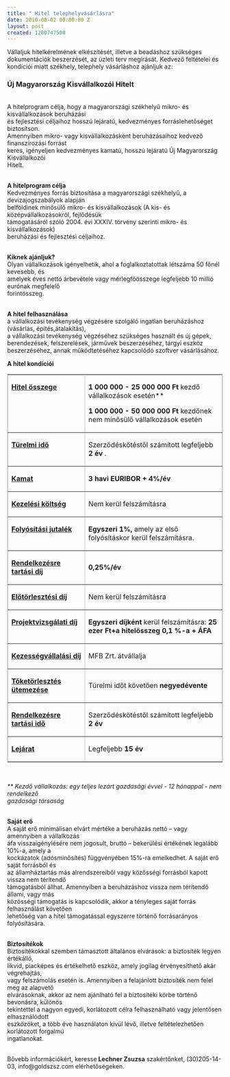 ```yaml
---
title: " Hitel telephelyvásárlásra"
date: 2010-08-02 00:00:00 Z
layout: post
created: 1280747500
---
```


<p>Vállaljuk hitelkérelmének elkészítését, illetve a beadáshoz szükséges dokumentációk beszerzését, az üzleti terv megírását. Kedvező feltételei és kondíciói miatt székhely, telephely vásárláshoz ajánljuk az:</p><h3>Új Magyarország Kisvállalkozói Hitelt</h3><p><br />A hitelprogram célja, hogy a magyarországi székhelyű mikro- és kisvállalkozások beruházási<br />és fejlesztési céljaihoz hosszú lejáratú, kedvezményes forráslehetőséget biztosítson.<br />Amennyiben mikro- vagy kisvállalkozásként beruházásaihoz kedvező finanszírozási forrást<br />keres, igényeljen kedvezményes kamatú, hosszú lejáratú Új Magyarország Kisvállalkozói<br />Hitelt.</p><p><br /><strong>A hitelprogram célja</strong><br />Kedvezményes forrás biztosítása a magyarországi székhelyű, a devizajogszabályok alapján<br />belföldinek minősülő mikro- és kisvállalkozások (A kis- és középvállalkozásokról, fejlődésük<br />támogatásáról szóló 2004. évi XXXIV. törvény szerinti mikro- és kisvállalkozások)<br />beruházási és fejlesztési céljaihoz.</p><p><br /><strong>Kiknek ajánljuk?</strong><br />Olyan vállalkozások igényelhetik, ahol a foglalkoztatottak létszáma 50 főnél kevesebb, és<br />amelyek éves nettó árbevétele vagy mérlegfőösszege legfeljebb 10 millió eurónak megfelelő<br />forintösszeg.</p><p><br /><strong>A hitel felhasználása</strong><br />a vállalkozási tevékenység végzésére szolgáló ingatlan beruházáshoz (vásárlás, építés,átalakítás),<br />a vállalkozási tevékenység végzéséhez szükséges használt és új gépek, berendezések, felszerelések, járművek beszerzéséhez, tárgyi eszköz beszerzéséhez, annak működtetéséhez kapcsolódó szoftver vásárlásához.</p><p><strong>A hitel kondíciói</strong></p><table border="1" cellspacing="3" cellpadding="4" width="619" bordercolor="#c0c0c0"><col width="178"></col> <col width="413"></col> <tbody><tr><td width="178" valign="TOP"><p><span style="text-decoration: underline;"><strong>Hitel összege </strong></span></p></td> <td width="413"><p style="margin-bottom: 0in;"><strong>1 000 000 - 25 				000 000 Ft </strong>kezdő vállalkozások esetén**</p> <p><strong>1 000 000 - 50 000 000 Ft</strong> kezdőnek nem mínősülő vállalkozások esetén</p></td></tr> <tr><td width="178" valign="TOP"><p><span style="text-decoration: underline;"><strong>Türelmi idő </strong></span></p></td> <td width="413"><p>Szerződéskötéstől számított legfeljebb <strong>2 				év </strong>.</p></td></tr> <tr><td width="178" valign="TOP"><p><span style="text-decoration: underline;"><strong>Kamat </strong></span></p></td> <td width="413"><p><strong>3 havi EURIBOR + 4%/év </strong></p></td></tr> <tr><td width="178" valign="TOP"><p><span style="text-decoration: underline;"><strong>Kezelési költség </strong></span></p></td> <td width="413"><p>Nem kerül felszámításra</p></td></tr> <tr><td width="178" valign="TOP"><p><span style="text-decoration: underline;"><strong>Folyósítási jutalék </strong></span></p></td> <td width="413"><p><strong>Egyszeri 1%, </strong>amely az első 				folyósításkor kerül felszámításra.</p></td></tr> <tr><td width="178" valign="TOP"><p><span style="text-decoration: underline;"><strong>Rendelkezésre tartási díj </strong></span></p></td> <td width="413"><p><strong>0,25%/év </strong></p></td></tr> <tr><td width="178" valign="TOP"><p><span style="text-decoration: underline;"><strong>Előtörlesztési díj </strong></span></p></td> <td width="413"><p>Nem kerül felszámításra</p></td></tr> <tr><td width="178" valign="TOP"><p><span style="text-decoration: underline;"><strong>Projektvizsgálati díj </strong></span></p></td> <td width="413"><p><strong>Egyszeri díjként </strong>kerül 				felszámításra: <strong>25 ezer Ft+a hitelösszeg 0,1 %-a + ÁFA </strong></p></td></tr> <tr><td width="178" valign="TOP"><p><span style="text-decoration: underline;"><strong>Kezességvállalási</strong><strong> díj </strong></span></p></td> <td width="413"><p>MFB Zrt. átvállalja</p></td></tr> <tr><td width="178" valign="TOP"><p><span style="text-decoration: underline;"><strong>Tőketörlesztés ütemezése </strong></span></p></td> <td width="413"><p>Türelmi időt követően <strong>negyedévente </strong></p></td></tr> <tr><td width="178" valign="TOP"><p><span style="text-decoration: underline;"><strong>Rendelkezésre tartási idő </strong></span></p></td> <td width="413"><p>Szerződéskötéstől számított legfeljebb <strong>2 				év </strong></p></td></tr> <tr><td width="178" valign="TOP"><p><span style="text-decoration: underline;"><strong>Lejárat </strong></span></p></td> <td width="413"><p>Legfeljebb <strong>15 év </strong></p></td></tr></tbody></table><p>&nbsp;</p><p><em>** Kezdő vállalkozás: egy teljes lezárt gazdasági évvel - 12 hónappal - nem rendelkező</em><br /><em>gazdasági társaság</em></p><p><br /><strong>Saját erő</strong><br />A saját erő minimálisan elvárt mértéke a beruházás nettó – vagy amennyiben a vállalkozás<br />áfa visszaigénylésére nem jogosult, bruttó – bekerülési értékének legalább 10%-a, amely a<br />kockázatok (adósminősítés) függvényében 15%-ra emelkedhet. A saját erő saját forrásból és<br />az államháztartás más alrendszereiből vagy közösségi forrásból kapott vissza nem térítendő<br />támogatásból állhat. Amennyiben a beruházáshoz vissza nem térítendő állami, vagy más<br />közösségi támogatás is kapcsolódik, akkor a tényleges saját forrás felhasználást követően<br />lehetőség van a hitel támogatással egyszerre történő forrásarányos folyósítására.</p><p><br /><strong>Biztosítékok</strong><br />Biztosítékokkal szemben támasztott általános elvárások: a biztosíték legyen értékálló,<br />likvid, piacképes és értékelhető eszköz, amely jogilag érvényesíthető akár végrehajtás,<br />vagy felszámolás esetén is. Amennyiben a felajánlott biztosíték nem felel meg az alapvető<br />elvárásoknak, akkor az nem ajánlható fel a biztosítéki körbe történő bevonásra, különös<br />tekintettel a nagyon egyedi, korlátozott célra felhasználható vagy jelentősen elhasználódott<br />eszközöket, a több éve használaton kívül lévő, illetve feltételezhetően korlátozott forgalmú<br />ingatlanokat.</p><p><br />Bővebb információkért, keresse<strong> Lechner Zsuzsa</strong> szakértőnket, (30)205-14-03, info@goldszsz.com elérhetőségeken.</p>
